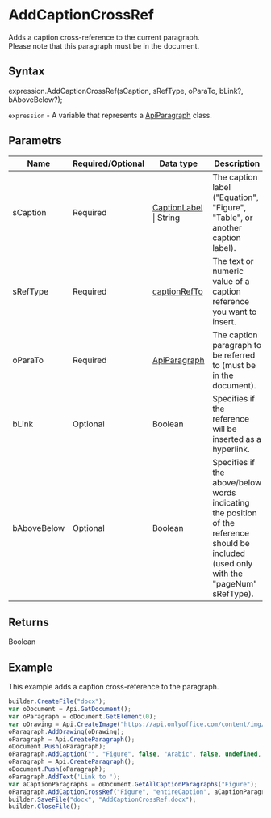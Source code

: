 # AddCaptionCrossRef

Adds a caption cross-reference to the current paragraph.
<br>Please note that this paragraph must be in the document.

## Syntax

expression.AddCaptionCrossRef(sCaption, sRefType, oParaTo, bLink?, bAboveBelow?);

`expression` - A variable that represents a [ApiParagraph](../ApiParagraph.md) class.

## Parametrs

| **Name** | **Required/Optional** | **Data type** | **Description** |
| ------------- | ------------- | ------------- | ------------- |
| sCaption | Required | [CaptionLabel](../../../Enumerations/CaptionLabel.md) &#124; String | The caption label ("Equation", "Figure", "Table", or another caption label). |
| sRefType | Required | [captionRefTo](../../../Enumerations/captionRefTo.md) | The text or numeric value of a caption reference you want to insert. |
| oParaTo | Required | [ApiParagraph](../ApiParagraph.md) | The caption paragraph to be referred to (must be in the document). |
| bLink | Optional | Boolean | Specifies if the reference will be inserted as a hyperlink. |
| bAboveBelow | Optional | Boolean | Specifies if the above/below words indicating the position of the reference should be included (used only with the "pageNum" sRefType). |

## Returns

Boolean

## Example

This example adds a caption cross-reference to the paragraph.

```javascript
builder.CreateFile("docx");
var oDocument = Api.GetDocument();
var oParagraph = oDocument.GetElement(0);
var oDrawing = Api.CreateImage("https://api.onlyoffice.com/content/img/docbuilder/examples/coordinate_aspects.png", 60 * 36000, 35 * 36000);
oParagraph.AddDrawing(oDrawing);
oParagraph = Api.CreateParagraph();
oDocument.Push(oParagraph);
oParagraph.AddCaption("", "Figure", false, "Arabic", false, undefined, "hyphen");
oParagraph = Api.CreateParagraph();
oDocument.Push(oParagraph);
oParagraph.AddText('Link to ');
var aCaptionParagraphs = oDocument.GetAllCaptionParagraphs("Figure");
oParagraph.AddCaptionCrossRef("Figure", "entireCaption", aCaptionParagraphs[0], true, false);
builder.SaveFile("docx", "AddCaptionCrossRef.docx");
builder.CloseFile();
```